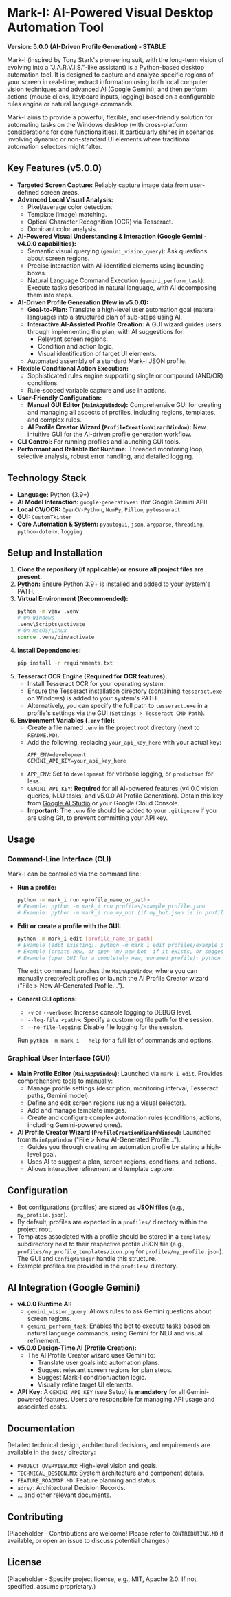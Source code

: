 # Mark-I: AI-Powered Visual Desktop Automation Tool

**Version: 5.0.0 (AI-Driven Profile Generation) - STABLE**

Mark-I (inspired by Tony Stark's pioneering suit, with the long-term vision of evolving into a "J.A.R.V.I.S."-like assistant) is a Python-based desktop automation tool. It is designed to capture and analyze specific regions of your screen in real-time, extract information using both local computer vision techniques and advanced AI (Google Gemini), and then perform actions (mouse clicks, keyboard inputs, logging) based on a configurable rules engine or natural language commands.

Mark-I aims to provide a powerful, flexible, and user-friendly solution for automating tasks on the Windows desktop (with cross-platform considerations for core functionalities). It particularly shines in scenarios involving dynamic or non-standard UI elements where traditional automation selectors might falter.

## Key Features (v5.0.0)

*   **Targeted Screen Capture:** Reliably capture image data from user-defined screen areas.
*   **Advanced Local Visual Analysis:**
    *   Pixel/average color detection.
    *   Template (image) matching.
    *   Optical Character Recognition (OCR) via Tesseract.
    *   Dominant color analysis.
*   **AI-Powered Visual Understanding & Interaction (Google Gemini - v4.0.0 capabilities):**
    *   Semantic visual querying (`gemini_vision_query`): Ask questions about screen regions.
    *   Precise interaction with AI-identified elements using bounding boxes.
    *   Natural Language Command Execution (`gemini_perform_task`): Execute tasks described in natural language, with AI decomposing them into steps.
*   **AI-Driven Profile Generation (New in v5.0.0):**
    *   **Goal-to-Plan:** Translate a high-level user automation goal (natural language) into a structured plan of sub-steps using AI.
    *   **Interactive AI-Assisted Profile Creation:** A GUI wizard guides users through implementing the plan, with AI suggestions for:
        *   Relevant screen regions.
        *   Condition and action logic.
        *   Visual identification of target UI elements.
    *   Automated assembly of a standard Mark-I JSON profile.
*   **Flexible Conditional Action Execution:**
    *   Sophisticated rules engine supporting single or compound (AND/OR) conditions.
    *   Rule-scoped variable capture and use in actions.
*   **User-Friendly Configuration:**
    *   **Manual GUI Editor (`MainAppWindow`):** Comprehensive GUI for creating and managing all aspects of profiles, including regions, templates, and complex rules.
    *   **AI Profile Creator Wizard (`ProfileCreationWizardWindow`):** New intuitive GUI for the AI-driven profile generation workflow.
*   **CLI Control:** For running profiles and launching GUI tools.
*   **Performant and Reliable Bot Runtime:** Threaded monitoring loop, selective analysis, robust error handling, and detailed logging.

## Technology Stack

*   **Language:** Python (3.9+)
*   **AI Model Interaction:** `google-generativeai` (for Google Gemini API)
*   **Local CV/OCR:** `OpenCV-Python`, `NumPy`, `Pillow`, `pytesseract`
*   **GUI:** `CustomTkinter`
*   **Core Automation & System:** `pyautogui`, `json`, `argparse`, `threading`, `python-dotenv`, `logging`

## Setup and Installation

1.  **Clone the repository (if applicable) or ensure all project files are present.**
2.  **Python:** Ensure Python 3.9+ is installed and added to your system's PATH.
3.  **Virtual Environment (Recommended):**
    ```bash
    python -m venv .venv
    # On Windows
    .venv\Scripts\activate
    # On macOS/Linux
    source .venv/bin/activate
    ```
4.  **Install Dependencies:**
    ```bash
    pip install -r requirements.txt
    ```
5.  **Tesseract OCR Engine (Required for OCR features):**
    *   Install Tesseract OCR for your operating system.
    *   Ensure the Tesseract installation directory (containing `tesseract.exe` on Windows) is added to your system's PATH.
    *   Alternatively, you can specify the full path to `tesseract.exe` in a profile's settings via the GUI (`Settings > Tesseract CMD Path`).
6.  **Environment Variables (`.env` file):**
    *   Create a file named `.env` in the project root directory (next to `README.MD`).
    *   Add the following, replacing `your_api_key_here` with your actual key:
        ```env
        APP_ENV=development
        GEMINI_API_KEY=your_api_key_here
        ```
    *   `APP_ENV`: Set to `development` for verbose logging, or `production` for less.
    *   `GEMINI_API_KEY`: **Required** for all AI-powered features (v4.0.0 vision queries, NLU tasks, and v5.0.0 AI Profile Generation). Obtain this key from [Google AI Studio](https://aistudio.google.com/app/apikey) or your Google Cloud Console.
    *   **Important:** The `.env` file should be added to your `.gitignore` if you are using Git, to prevent committing your API key.

## Usage

### Command-Line Interface (CLI)

Mark-I can be controlled via the command line:

*   **Run a profile:**
    ```bash
    python -m mark_i run <profile_name_or_path>
    # Example: python -m mark_i run profiles/example_profile.json
    # Example: python -m mark_i run my_bot (if my_bot.json is in profiles/)
    ```
*   **Edit or create a profile with the GUI:**
    ```bash
    python -m mark_i edit [profile_name_or_path]
    # Example (edit existing): python -m mark_i edit profiles/example_profile.json
    # Example (create new, or open 'my_new_bot' if it exists, or suggest name): python -m mark_i edit my_new_bot
    # Example (open GUI for a completely new, unnamed profile): python -m mark_i edit
    ```
    The `edit` command launches the `MainAppWindow`, where you can manually create/edit profiles or launch the AI Profile Creator wizard ("File > New AI-Generated Profile...").

*   **General CLI options:**
    *   `-v` or `--verbose`: Increase console logging to DEBUG level.
    *   `--log-file <path>`: Specify a custom log file path for the session.
    *   `--no-file-logging`: Disable file logging for the session.

    Run `python -m mark_i --help` for a full list of commands and options.

### Graphical User Interface (GUI)

*   **Main Profile Editor (`MainAppWindow`):** Launched via `mark_i edit`. Provides comprehensive tools to manually:
    *   Manage profile settings (description, monitoring interval, Tesseract paths, Gemini model).
    *   Define and edit screen regions (using a visual selector).
    *   Add and manage template images.
    *   Create and configure complex automation rules (conditions, actions, including Gemini-powered ones).
*   **AI Profile Creator Wizard (`ProfileCreationWizardWindow`):** Launched from `MainAppWindow` ("File > New AI-Generated Profile...").
    *   Guides you through creating an automation profile by stating a high-level goal.
    *   Uses AI to suggest a plan, screen regions, conditions, and actions.
    *   Allows interactive refinement and template capture.

## Configuration

*   Bot configurations (profiles) are stored as **JSON files** (e.g., `my_profile.json`).
*   By default, profiles are expected in a `profiles/` directory within the project root.
*   Templates associated with a profile should be stored in a `templates/` subdirectory next to their respective profile JSON file (e.g., `profiles/my_profile_templates/icon.png` for `profiles/my_profile.json`). The GUI and `ConfigManager` handle this structure.
*   Example profiles are provided in the `profiles/` directory.

## AI Integration (Google Gemini)

*   **v4.0.0 Runtime AI:**
    *   `gemini_vision_query`: Allows rules to ask Gemini questions about screen regions.
    *   `gemini_perform_task`: Enables the bot to execute tasks based on natural language commands, using Gemini for NLU and visual refinement.
*   **v5.0.0 Design-Time AI (Profile Creation):**
    *   The AI Profile Creator wizard uses Gemini to:
        *   Translate user goals into automation plans.
        *   Suggest relevant screen regions for plan steps.
        *   Suggest Mark-I condition/action logic.
        *   Visually refine target UI elements.
*   **API Key:** A `GEMINI_API_KEY` (see Setup) is **mandatory** for all Gemini-powered features. Users are responsible for managing API usage and associated costs.

## Documentation

Detailed technical design, architectural decisions, and requirements are available in the `docs/` directory:

*   `PROJECT_OVERVIEW.MD`: High-level vision and goals.
*   `TECHNICAL_DESIGN.MD`: System architecture and component details.
*   `FEATURE_ROADMAP.MD`: Feature planning and status.
*   `adrs/`: Architectural Decision Records.
*   ... and other relevant documents.

## Contributing

(Placeholder - Contributions are welcome! Please refer to `CONTRIBUTING.MD` if available, or open an issue to discuss potential changes.)

## License

(Placeholder - Specify project license, e.g., MIT, Apache 2.0. If not specified, assume proprietary.)